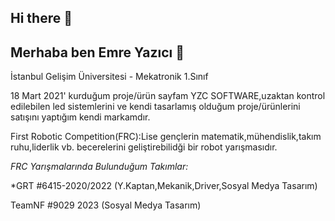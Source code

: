 ## Hi there 👋
## Merhaba ben Emre Yazıcı 👋
<!--
 
-->
İstanbul Gelişim Üniversitesi - Mekatronik 1.Sınıf 

18 Mart 2021' kurduğum proje/ürün sayfam YZC SOFTWARE,uzaktan kontrol edilebilen led sistemlerini ve kendi tasarlamış olduğum proje/ürünlerini satışını yaptığım kendi markamdır.

First Robotic Competition(FRC):Lise gençlerin matematik,mühendislik,takım ruhu,liderlik vb. becerelerini geliştirebilidği bir robot yarışmasıdır.

*FRC Yarışmalarında Bulunduğum Takımlar:*

*GRT #6415-2020/2022 (Y.Kaptan,Mekanik,Driver,Sosyal Medya Tasarım)

TeamNF #9029 2023 (Sosyal Medya Tasarım)

